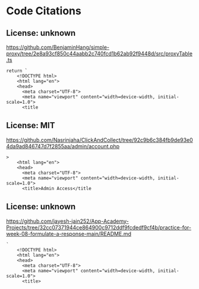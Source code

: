 # Code Citations

## License: unknown
https://github.com/BenjaminHang/simple-proxy/tree/2e8a93cf850c44aabb2c740fcd1b62ab92f9448d/src/proxyTable.ts

```
return `
    <!DOCTYPE html>
    <html lang="en">
    <head>
      <meta charset="UTF-8">
      <meta name="viewport" content="width=device-width, initial-scale=1.0">
      <title
```


## License: MIT
https://github.com/Nasrinjaha/ClickAndCollect/tree/92c9b6c384fb9de93e04da9ad846747d7f2855aa/admin/account.php

```
>
    <html lang="en">
    <head>
      <meta charset="UTF-8">
      <meta name="viewport" content="width=device-width, initial-scale=1.0">
      <title>Admin Access</title
```


## License: unknown
https://github.com/jayesh-jain252/App-Academy-Projects/tree/32cc07371944ce864900c9712ddf9fcdedf9cf4b/practice-for-week-08-formulate-a-response-main/README.md

```
`
    <!DOCTYPE html>
    <html lang="en">
    <head>
      <meta charset="UTF-8">
      <meta name="viewport" content="width=device-width, initial-scale=1.0">
      <title>
```

